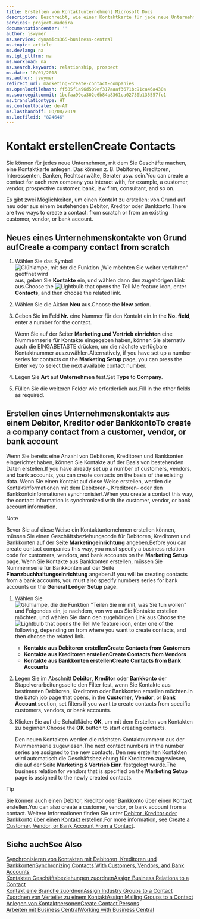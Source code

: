 ```yaml
---
title: Erstellen von Kontaktunternehmen| Microsoft Docs
description: Beschreibt, wie einer Kontaktkarte für jede neue Unternehmung oder potentielle neuen Unternehmung erstellt wird, mit dem Sie eine Geschäftsbeziehung haben.
services: project-madeira
documentationcenter: ''
author: jswymer
ms.service: dynamics365-business-central
ms.topic: article
ms.devlang: na
ms.tgt_pltfrm: na
ms.workload: na
ms.search.keywords: relationship, prospect
ms.date: 10/01/2018
ms.author: jswymer
redirect_url: marketing-create-contact-companies
ms.openlocfilehash: ff585f1a96d509ef317aaaf3671bc91ca46a430a
ms.sourcegitcommit: 1bcfaa99ea302e6b84b8361ca02730b135557fc1
ms.translationtype: HT
ms.contentlocale: de-AT
ms.lasthandoff: 03/08/2019
ms.locfileid: "824646"
---
```

# <a name="create-contacts"></a><span data-ttu-id="9acce-103">Kontakt erstellen</span><span class="sxs-lookup"><span data-stu-id="9acce-103">Create Contacts</span></span>
<span data-ttu-id="9acce-104">Sie können für jedes neue Unternehmen, mit dem Sie Geschäfte machen, eine Kontaktkarte anlegen. Das können z. B. Debitoren, Kreditoren, Interessenten, Banken, Rechtsanwälte, Berater usw. sein.</span><span class="sxs-lookup"><span data-stu-id="9acce-104">You can create a contact for each new company you interact with, for example, a customer, vendor, prospective customer, bank, law firm, consultant, and so on.</span></span>

<span data-ttu-id="9acce-105">Es gibt zwei Möglichkeiten, um einen Kontakt zu erstellen: von Grund auf neu oder aus einem bestehenden Debitor, Kreditor oder Bankkonto.</span><span class="sxs-lookup"><span data-stu-id="9acce-105">There are two ways to create a contact: from scratch or from an existing customer, vendor, or bank account.</span></span>

## <a name="create-a-company-contact-from-scratch"></a><span data-ttu-id="9acce-106">Neues eines Unternehmenskontakte von Grund auf</span><span class="sxs-lookup"><span data-stu-id="9acce-106">Create a company contact from scratch</span></span>
1. <span data-ttu-id="9acce-107">Wählen Sie das Symbol ![Glühlampe, mit der die Funktion „Wie möchten Sie weiter verfahren“ geöffnet wird](media/ui-search/search_small.png "Wie möchten Sie weiter verfahren?") aus, geben Sie **Kontakte** ein, und wählen dann den zugehörigen Link aus.</span><span class="sxs-lookup"><span data-stu-id="9acce-107">Choose the ![Lightbulb that opens the Tell Me feature](media/ui-search/search_small.png "Tell me what you want to do") icon, enter **Contacts**, and then choose the related link.</span></span>
2. <span data-ttu-id="9acce-108">Wählen Sie die Aktion **Neu** aus.</span><span class="sxs-lookup"><span data-stu-id="9acce-108">Choose the **New** action.</span></span>
3. <span data-ttu-id="9acce-109">Geben Sie im Feld **Nr.** eine Nummer für den Kontakt ein.</span><span class="sxs-lookup"><span data-stu-id="9acce-109">In the **No. field**, enter a number for the contact.</span></span>

    <span data-ttu-id="9acce-110">Wenn Sie auf der Seiter **Marketing und Vertrieb einrichten** eine Nummernserie für Kontakte eingegeben haben, können Sie alternativ auch die EINGABETASTE drücken, um die nächste verfügbare Kontaktnummer auszuwählen.</span><span class="sxs-lookup"><span data-stu-id="9acce-110">Alternatively, if you have set up a number series for contacts on the **Marketing Setup** page, you can press the Enter key to select the next available contact number.</span></span>  
4. <span data-ttu-id="9acce-111">Legen Sie **Art** auf **Unternehmen** fest.</span><span class="sxs-lookup"><span data-stu-id="9acce-111">Set **Type** to **Company**.</span></span>
5. <span data-ttu-id="9acce-112">Füllen Sie die weiteren Felder wie erforderlich aus.</span><span class="sxs-lookup"><span data-stu-id="9acce-112">Fill in the other fields as required.</span></span>

## <a name="to-create-a-company-contact-from-a-customer-vendor-or-bank-account"></a><span data-ttu-id="9acce-113">Erstellen eines Unternehmenskontakts aus einem Debitor, Kreditor oder Bankkonto</span><span class="sxs-lookup"><span data-stu-id="9acce-113">To create a company contact from a customer, vendor, or bank account</span></span>
<span data-ttu-id="9acce-114">Wenn Sie bereits eine Anzahl von Debitoren, Kreditoren und Bankkonten eingerichtet haben, können Sie Kontakte auf der Basis von bestehenden Daten erstellen.</span><span class="sxs-lookup"><span data-stu-id="9acce-114">If you have already set up a number of customers, vendors, and bank accounts, you can create contacts on the basis of the existing data.</span></span> <span data-ttu-id="9acce-115">Wenn Sie einen Kontakt auf diese Weise erstellen, werden die Kontaktinformationen mit dem Debitoren-, Kreditoren- oder den Bankkontoinformationen synchronisiert.</span><span class="sxs-lookup"><span data-stu-id="9acce-115">When you create a contact this way, the contact information is synchronized with the customer, vendor, or bank account information.</span></span>

> [!NOTE]  
>   <span data-ttu-id="9acce-116">Bevor Sie auf diese Weise ein Kontaktunternehmen erstellen können, müssen Sie einen Geschäftsbeziehungscode für Debitoren, Kreditoren und Bankkonten auf der Seite **Marketingeinrichtung** angeben.</span><span class="sxs-lookup"><span data-stu-id="9acce-116">Before you can create contact companies this way, you must specify a business relation code for customers, vendors, and bank accounts on the **Marketing Setup** page.</span></span> <span data-ttu-id="9acce-117">Wenn Sie Kontakte aus Bankkonten erstellen, müssen Sie Nummernserie für Bankkonten auf der Seite **Finanzbuchhaltungseinrichtung** angeben.</span><span class="sxs-lookup"><span data-stu-id="9acce-117">If you will be creating contacts from a bank accounts, you must also specify numbers series for bank accounts on the **General Ledger Setup** page.</span></span>

1. <span data-ttu-id="9acce-118">Wählen Sie ![Glühlampe, die die Funktion "Teilen Sie mir mit, was Sie tun wollen"](media/ui-search/search_small.png "\"Teilen Sie mir mit, was Sie tun wollen\"") und Folgendes ein, je nachdem, von wo aus Sie Kontakte erstellen möchten, und wählen Sie dann den zugehörigen Link aus.</span><span class="sxs-lookup"><span data-stu-id="9acce-118">Choose the ![Lightbulb that opens the Tell Me feature](media/ui-search/search_small.png "Tell me what you want to do") icon, enter one of the following, depending on from where you want to create contacts, and then choose the related link.</span></span>
   * <span data-ttu-id="9acce-119">**Kontakte aus Debitoren erstellen**</span><span class="sxs-lookup"><span data-stu-id="9acce-119">**Create Contacts from Customers**</span></span>
   * <span data-ttu-id="9acce-120">**Kontakte aus Kreditoren erstellen**</span><span class="sxs-lookup"><span data-stu-id="9acce-120">**Create Contacts from Vendors**</span></span>
   * <span data-ttu-id="9acce-121">**Kontakte aus Bankkonten erstellen**</span><span class="sxs-lookup"><span data-stu-id="9acce-121">**Create Contacts from Bank Accounts**</span></span>
2. <span data-ttu-id="9acce-122">Legen Sie im Abschnitt **Debitor**, **Kreditor** oder **Bankkonto** der Stapelverarbeitungsseite den Filter fest, wenn Sie Kontakte aus bestimmten Debitoren, Kreditoren oder Bankkonten erstellen möchten.</span><span class="sxs-lookup"><span data-stu-id="9acce-122">In the batch job page that opens, in the **Customer**, **Vendor**, or **Bank Account** section, set filters if you want to create contacts from specific customers, vendors, or bank accounts.</span></span>
3. <span data-ttu-id="9acce-123">Klicken Sie auf die Schaltfläche **OK**, um mit dem Erstellen von Kontakten zu beginnen.</span><span class="sxs-lookup"><span data-stu-id="9acce-123">Choose the **OK** button to start creating contacts.</span></span>

    <span data-ttu-id="9acce-124">Den neuen Kontakten werden die nächsten Kontaktnummern aus der Nummernserie zugewiesen.</span><span class="sxs-lookup"><span data-stu-id="9acce-124">The next contact numbers in the number series are assigned to the new contacts.</span></span> <span data-ttu-id="9acce-125">Den neu erstellten Kontakten wird automatisch die Geschäftsbeziehung für Kreditoren zugewiesen, die auf der Seite **Marketing & Vertrieb Einr.** festgelegt wurde.</span><span class="sxs-lookup"><span data-stu-id="9acce-125">The business relation for vendors that is specified on the **Marketing Setup** page is assigned to the newly created contacts.</span></span>

> [!TIP]  
>   <span data-ttu-id="9acce-126">Sie können auch einen Debitor, Kreditor oder Bankkonto über einen Kontakt erstellen.</span><span class="sxs-lookup"><span data-stu-id="9acce-126">You can also create a customer, vendor, or bank account from a contact.</span></span> <span data-ttu-id="9acce-127">Weitere Informationen finden Sie unter [Debitor, Kreditor oder Bankkonto über einen Kontakt erstellen](marketing-how-create-contacts-new-customers-vendors-bank-accounts.md).</span><span class="sxs-lookup"><span data-stu-id="9acce-127">For more information, see [Create a Customer, Vendor, or Bank Account From a Contact](marketing-how-create-contacts-new-customers-vendors-bank-accounts.md).</span></span>

## <a name="see-also"></a><span data-ttu-id="9acce-128">Siehe auch</span><span class="sxs-lookup"><span data-stu-id="9acce-128">See Also</span></span>
[<span data-ttu-id="9acce-129">Synchronisieren von Kontakten mit Debitoren, Kreditoren und Bankkonten</span><span class="sxs-lookup"><span data-stu-id="9acce-129">Synchronizing Contacts With Customers, Vendors, and Bank Accounts</span></span>](marketing-synchronize-contacts-customers-vendors-bank-accounts.md)  
[<span data-ttu-id="9acce-130">Kontakten Geschäftsbeziehungen zuordnen</span><span class="sxs-lookup"><span data-stu-id="9acce-130">Assign Business Relations to a Contact</span></span>](marketing-business-relations.md#AssignBusRelContact)  
[<span data-ttu-id="9acce-131">Kontakt eine Branche zuordnen</span><span class="sxs-lookup"><span data-stu-id="9acce-131">Assign Industry Groups to a Contact</span></span>](marketing-industry-groups.md#AssignIndustryGroupContact)  
[<span data-ttu-id="9acce-132">Zuordnen von Verteiler zu einem Kontakt</span><span class="sxs-lookup"><span data-stu-id="9acce-132">Assign Mailing Groups to a Contact</span></span>](marketing-mailing-groups.md#AssignMailGroupContact)  
[<span data-ttu-id="9acce-133">Anlegen von Kontaktpersonen</span><span class="sxs-lookup"><span data-stu-id="9acce-133">Create Contact Persons</span></span>](marketing-create-contact-persons.md)  
[<span data-ttu-id="9acce-134">Arbeiten mit  Business Central</span><span class="sxs-lookup"><span data-stu-id="9acce-134">Working with Business Central</span></span>](ui-work-product.md)
